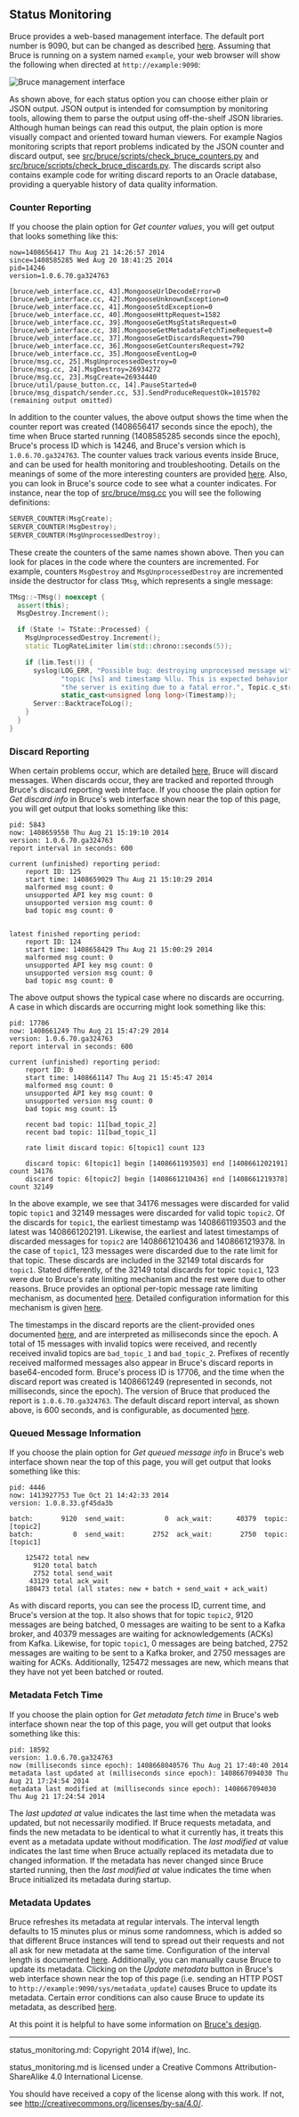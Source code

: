 ## Status Monitoring

Bruce provides a web-based management interface.  The default port number is
9090, but can be changed as described [here](detailed_config.md).  Assuming
that Bruce is running on a system named `example`, your web browser will show
the following when directed at `http://example:9090`:

![Bruce management interface](web_interface.jpg?raw=true)

As shown above, for each status option you can choose either plain or JSON
output.  JSON output is intended for comsumption by monitoring tools, allowing
them to parse the output using off-the-shelf JSON libraries.  Although human
beings can read this output, the plain option is more visually compact and
oriented toward human viewers.  For example Nagios monitoring scripts that
report problems indicated by the JSON counter and discard output, see
[src/bruce/scripts/check_bruce_counters.py](../src/bruce/scripts/check_bruce_counters.py)
and
[src/bruce/scripts/check_bruce_discards.py](../src/bruce/scripts/check_bruce_discards.py).
The discards script also contains example code for writing discard reports to
an Oracle database, providing a queryable history of data quality information.

### Counter Reporting

If you choose the plain option for *Get counter values*, you will get output
that looks something like this:

```
now=1408656417 Thu Aug 21 14:26:57 2014
since=1408585285 Wed Aug 20 18:41:25 2014
pid=14246
version=1.0.6.70.ga324763

[bruce/web_interface.cc, 43].MongooseUrlDecodeError=0
[bruce/web_interface.cc, 42].MongooseUnknownException=0
[bruce/web_interface.cc, 41].MongooseStdException=0
[bruce/web_interface.cc, 40].MongooseHttpRequest=1582
[bruce/web_interface.cc, 39].MongooseGetMsgStatsRequest=0
[bruce/web_interface.cc, 38].MongooseGetMetadataFetchTimeRequest=0
[bruce/web_interface.cc, 37].MongooseGetDiscardsRequest=790
[bruce/web_interface.cc, 36].MongooseGetCountersRequest=792
[bruce/web_interface.cc, 35].MongooseEventLog=0
[bruce/msg.cc, 25].MsgUnprocessedDestroy=0
[bruce/msg.cc, 24].MsgDestroy=26934272
[bruce/msg.cc, 23].MsgCreate=26934440
[bruce/util/pause_button.cc, 14].PauseStarted=0
[bruce/msg_dispatch/sender.cc, 53].SendProduceRequestOk=1015702
(remaining output omitted)
```

In addition to the counter values, the above output shows the time when the
counter report was created (1408656417 seconds since the epoch), the time when
Bruce started running (1408585285 seconds since the epoch), Bruce's process ID
which is 14246, and Bruce's version which is `1.0.6.70.ga324763`.  The counter
values track various events inside Bruce, and can be used for health monitoring
and troubleshooting.  Details on the meanings of some of the more interesting
counters are provided [here](troubleshooting.md).
Also, you can look in Bruce's source code to see what a counter indicates.  For
instance, near the top of [src/bruce/msg.cc](../src/bruce/msg.cc) you will see
the following definitions:

```C++
SERVER_COUNTER(MsgCreate);
SERVER_COUNTER(MsgDestroy);
SERVER_COUNTER(MsgUnprocessedDestroy);
```

These create the counters of the same names shown above.  Then you can look for
places in the code where the counters are incremented.  For example, counters
`MsgDestroy` and `MsgUnprocessedDestroy` are incremented inside the destructor
for class `TMsg`, which represents a single message:

```C++
TMsg::~TMsg() noexcept {
  assert(this);
  MsgDestroy.Increment();

  if (State != TState::Processed) {
    MsgUnprocessedDestroy.Increment();
    static TLogRateLimiter lim(std::chrono::seconds(5));

    if (lim.Test()) {
      syslog(LOG_ERR, "Possible bug: destroying unprocessed message with "
             "topic [%s] and timestamp %llu. This is expected behavior if "
             "the server is exiting due to a fatal error.", Topic.c_str(),
             static_cast<unsigned long long>(Timestamp));
      Server::BacktraceToLog();
    }
  }
}
```

### Discard Reporting

When certain problems occur, which are detailed [here](design.md), Bruce will
discard messages.  When discards occur, they are tracked and reported through
Bruce's discard reporting web interface.  If you choose the plain option for
*Get discard info* in Bruce's web interface shown near the top of this page,
you will get output that looks something like this:

```
pid: 5843
now: 1408659550 Thu Aug 21 15:19:10 2014
version: 1.0.6.70.ga324763
report interval in seconds: 600

current (unfinished) reporting period:
    report ID: 125
    start time: 1408659029 Thu Aug 21 15:10:29 2014
    malformed msg count: 0
    unsupported API key msg count: 0
    unsupported version msg count: 0
    bad topic msg count: 0


latest finished reporting period:
    report ID: 124
    start time: 1408658429 Thu Aug 21 15:00:29 2014
    malformed msg count: 0
    unsupported API key msg count: 0
    unsupported version msg count: 0
    bad topic msg count: 0
```

The above output shows the typical case where no discards are occurring.  A
case in which discards are occurring might look something like this:

```
pid: 17706
now: 1408661249 Thu Aug 21 15:47:29 2014
version: 1.0.6.70.ga324763
report interval in seconds: 600

current (unfinished) reporting period:
    report ID: 0
    start time: 1408661147 Thu Aug 21 15:45:47 2014
    malformed msg count: 0
    unsupported API key msg count: 0
    unsupported version msg count: 0
    bad topic msg count: 15

    recent bad topic: 11[bad_topic_2]
    recent bad topic: 11[bad_topic_1]

    rate limit discard topic: 6[topic1] count 123

    discard topic: 6[topic1] begin [1408661193503] end [1408661202191] count 34176
    discard topic: 6[topic2] begin [1408661210436] end [1408661219378] count 32149
```

In the above example, we see that 34176 messages were discarded for valid topic
`topic1` and 32149 messages were discarded for valid topic `topic2`.  Of the
discards for `topic1`, the earliest timestamp was 1408661193503 and the latest
was 1408661202191.  Likewise, the earliest and latest timestamps of discarded
messages for `topic2` are 1408661210436 and 1408661219378.  In the case of
`topic1`, 123 messages were discarded due to the rate limit for that topic.
These discards are included in the 32149 total discards for `topic1`.  Stated
differently, of the 32149 total discards for topic `topic1`, 123 were due to
Bruce's rate limiting mechanism and the rest were due to other reasons.  Bruce
provides an optional per-topic message rate limiting mechanism, as documented
[here](design.md#message-rate-limiting).  Detailed configuration information
for this mechanism is given [here](detailed_config.md).

The timestamps in the discard reports are the client-provided ones documented
[here](sending_messages.md#message-formats), and are interpreted as
milliseconds since the epoch.  A total of 15 messages with invalid topics were
received, and recently received invalid topics are `bad_topic_1` and
`bad_topic_2`.  Prefixes of recently received malformed messages also appear in
Bruce's discard reports in base64-encoded form.  Bruce's process ID is 17706,
and the time when the discard report was created is 1408661249 (represented in
seconds, not milliseconds, since the epoch).  The version of Bruce that
produced the report is `1.0.6.70.ga324763`.  The default discard report
interval, as shown above, is 600 seconds, and is configurable, as documented
[here](detailed_config.md).

### Queued Message Information

If you choose the plain option for *Get queued message info* in Bruce's web
interface shown near the top of this page, you will get output that looks
something like this:

```
pid: 4446
now: 1413927753 Tue Oct 21 14:42:33 2014
version: 1.0.8.33.gf45da3b

batch:       9120  send_wait:          0  ack_wait:      40379  topic: [topic2]
batch:          0  send_wait:       2752  ack_wait:       2750  topic: [topic1]

    125472 total new
      9120 total batch
      2752 total send_wait
     43129 total ack_wait
    180473 total (all states: new + batch + send_wait + ack_wait)
```

As with discard reports, you can see the process ID, current time, and Bruce's
version at the top.  It also shows that for topic `topic2`, 9120 messages are
being batched, 0 messages are waiting to be sent to a Kafka broker, and 40379
messages are waiting for acknowledgements (ACKs) from Kafka.  Likewise, for
topic `topic1`, 0 messages are being batched, 2752 messages are waiting to be
sent to a Kafka broker, and 2750 messages are waiting for ACKs.  Additionally,
125472 messages are new, which means that they have not yet been batched or
routed.

### Metadata Fetch Time

If you choose the plain option for *Get metadata fetch time* in Bruce's web
interface shown near the top of this page, you will get output that looks
something like this:

```
pid: 18592
version: 1.0.6.70.ga324763
now (milliseconds since epoch): 1408668040576 Thu Aug 21 17:40:40 2014
metadata last updated at (milliseconds since epoch): 1408667094030 Thu Aug 21 17:24:54 2014
metadata last modified at (milliseconds since epoch): 1408667094030 Thu Aug 21 17:24:54 2014
```

The *last updated at* value indicates the last time when the metadata was
updated, but not necessarily modified.  If Bruce requests metadata, and finds
the new metadata to be identical to what it currently has, it treats this event
as a metadata update without modification.  The *last modified at* value
indicates the last time when Bruce actually replaced its metadata due to
changed information.  If the metadata has never changed since Bruce started
running, then the *last modified at* value indicates the time when Bruce
initialized its metadata during startup.

### Metadata Updates

Bruce refreshes its metadata at regular intervals.  The interval length
defaults to 15 minutes plus or minus some randomness, which is added so that
different Bruce instances will tend to spread out their requests and not all
ask for new metadata at the same time.  Configuration of the interval length is
documented [here](detailed_config.md).  Additionally, you can manually cause
Bruce to update its metadata.  Clicking on the *Update metadata* button in
Bruce's web interface shown near the top of this page (i.e. sending an HTTP
POST to `http://example:9090/sys/metadata_update`) causes Bruce to update its
metadata.  Certain error conditions can also cause Bruce to update its
metadata, as described [here](design.md).

At this point it is helpful to have some information on
[Bruce's design](../README.md#design-overview).

-----

status_monitoring.md: Copyright 2014 if(we), Inc.

status_monitoring.md is licensed under a Creative Commons
Attribution-ShareAlike 4.0 International License.

You should have received a copy of the license along with this work. If not,
see <http://creativecommons.org/licenses/by-sa/4.0/>.
